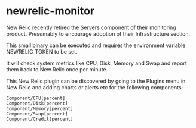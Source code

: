 newrelic-monitor
================

New Relic recently retired the Servers component of their monitoring product.
Presumably to encourage adoption of their Infrastructure section.

This small binary can be executed and requires the environment variable
NEWRELIC\_TOKEN to be set.

It will check system metrics like CPU, Disk, Memory and Swap and report them
back to New Relic once per minute.

This New Relic plugin can be discovered by going to the Plugins menu in New Relic
and adding charts or alerts etc for the following components:

    Component/CPU[percent]
    Component/Disk[percent]
    Component/Memory[percent]
    Component/Swap[percent]
    Component/Credit[percent]
